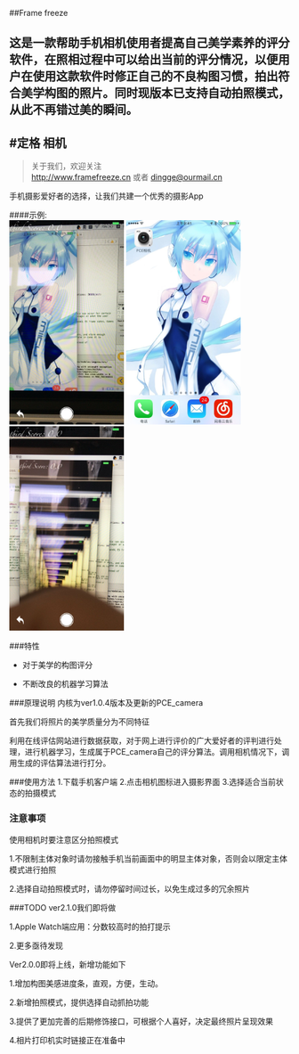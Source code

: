 ##Frame freeze

这是一款帮助手机相机使用者提高自己美学素养的评分软件，在照相过程中可以给出当前的评分情况，以便用户在使用这款软件时修正自己的不良构图习惯，拍出符合美学构图的照片。同时现版本已支持自动拍照模式，从此不再错过美的瞬间。
---
#定格 相机
-------------

> 关于我们，欢迎关注  
  http://www.framefreeze.cn 或者 dingge@ourmail.cn

手机摄影爱好者的选择，让我们共建一个优秀的摄影App

####示例:  
<img src="https://github.com/framefreeze/DingGe/raw/Dev/Document/项目图片1.jpg" height=367px weight=205> 
<img src="https://github.com/framefreeze/DingGe/raw/Dev/Document/项目图片2.jpg" height=367px weight=205>
<img src="https://github.com/framefreeze/DingGe/raw/Dev/Document/项目图片3.jpg" height=367px weight=205>


###特性
- 对于美学的构图评分

- 不断改良的机器学习算法

###原理说明
内核为ver1.0.4版本及更新的PCE_camera

首先我们将照片的美学质量分为不同特征

利用在线评估网站进行数据获取，对于网上进行评价的广大爱好者的评判进行处理，进行机器学习，生成属于PCE_camera自己的评分算法。调用相机情况下，调用生成的评估算法进行打分。


###使用方法
1.下载手机客户端
2.点击相机图标进入摄影界面
3.选择适合当前状态的拍摄模式

### 注意事项
使用相机时要注意区分拍照模式

1.不限制主体对象时请勿接触手机当前画面中的明显主体对象，否则会以限定主体模式进行拍照

2.选择自动拍照模式时，请勿停留时间过长，以免生成过多的冗余照片

###TODO
ver2.1.0我们即将做

1.Apple Watch端应用：分数较高时的拍打提示

2.更多亟待发现

Ver2.0.0即将上线，新增功能如下

1.增加构图美感进度条，直观，方便，生动。

2.新增拍照模式，提供选择自动抓拍功能

3.提供了更加完善的后期修饰接口，可根据个人喜好，决定最终照片呈现效果

4.相片打印机实时链接正在准备中


